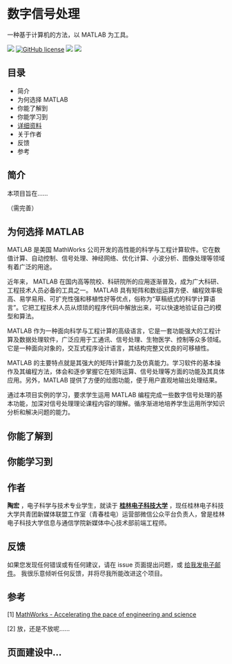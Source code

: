 # 数字信号处理

一种基于计算机的方法，以 MATLAB 为工具。

![](https://img.shields.io/badge/Author-Maxwell%20Tao-lightgrey)
[![GitHub license](https://img.shields.io/badge/license-MIT-blue.svg)](https://github.com/TaohongMaxwell/Digital-Signal-Processing/edit/master/LICENSE)
[![](https://img.shields.io/badge/Language-Chinese-red)](./README_Chinese.md) 
[![](https://img.shields.io/badge/Language-English-blue)](./README.md)

## 目录

- 简介
- 为何选择 MATLAB
- 你能了解到
- 你能学习到
- [详细资料](#Details)
- 关于作者
- 反馈
- 参考

## 简介

本项目旨在……

（需完善）

## 为何选择 MATLAB

MATLAB 是美国 MathWorks 公司开发的高性能的科学与工程计算软件。它在数值计算、自动控制、信号处理、神经网络、优化计算、小波分析、图像处理等领域有着广泛的用途。

近年来， MATLAB 在国内高等院校、科研院所的应用逐渐普及，成为广大科研、工程技术人员必备的工具之一。  MATLAB 具有矩阵和数组运算方便、编程效率极高、易学易用、可扩充性强和移植性好等优点，俗称为“草稿纸式的科学计算语言”。它把工程技术人员从烦琐的程序代码中解放出来，可以快速地验证自己的模型和算法。 

MATLAB 作为一种面向科学与工程计算的高级语言，它是一套功能强大的工程计算及数据处理软件，广泛应用于工通讯、信号处理、生物医学、控制等众多领域。它是一种面向对象的，交互式程序设计语言，其结构完整又优良的可移植性。

MATLAB 的主要特点就是其强大的矩阵计算能力及仿真能力。学习软件的基本操作及其编程方法，体会和逐步掌握它在矩阵运算、信号处理等方面的功能及其具体应用。另外，MATLAB 提供了方便的绘图功能，便于用户直观地输出处理结果。

通过本项目实例的学习，要求学生运用 MATLAB 编程完成一些数字信号处理的基本功能，加深对信号处理理论课程内容的理解。循序渐进地培养学生运用所学知识分析和解决问题的能力。

## 你能了解到



## 你能学习到



## 作者

**陶宏** ，电子科学与技术专业学生，就读于 [**桂林电子科技大学**](http://www.guet.edu.cn/) ，现任桂林电子科技大学共青团新媒体联盟工作室（青春桂电）运营部微信公众平台负责人，曾是桂林电子科技大学信息与通信学院新媒体中心技术部前端工程师。 

## 反馈

如果您发现任何错误或有任何建议，请在 issue 页面提出问题，或 [给我发电子邮件](mailto:taohong_max@outlook.com?subject=About%20DSP%20on%20GitHub)。 我很乐意倾听任何反馈，并将尽我所能改进这个项目。

## 参考

[1] [MathWorks - Accelerating the pace of engineering and science](https://ww2.mathworks.cn/)

[2] 放，还是不放呢……

## 页面建设中…